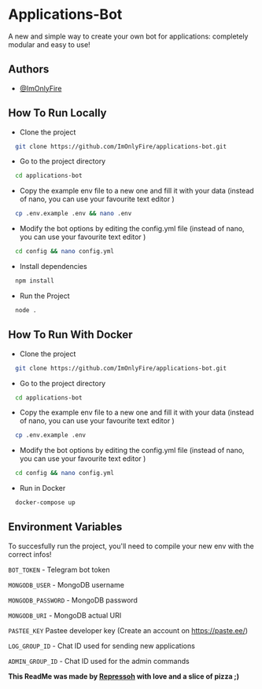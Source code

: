
# Applications-Bot
A new and simple way to create your own bot for applications: completely modular and easy to use!

## Authors
- [@ImOnlyFire](https://github.com/ImOnlyFire)

## How To Run Locally
- Clone the project
```bash
  git clone https://github.com/ImOnlyFire/applications-bot.git
```
- Go to the project directory
```bash
  cd applications-bot
```
- Copy the example env file to a new one and fill it with your data (instead of nano, you can use your favourite text editor )
```bash
  cp .env.example .env && nano .env
```
- Modify the bot options by editing the config.yml file (instead of nano, you can use your favourite text editor )
```bash
  cd config && nano config.yml
``` 
- Install dependencies
```bash
  npm install
```
- Run the Project
```bash
  node .
```

## How To Run With Docker
- Clone the project
```bash
  git clone https://github.com/ImOnlyFire/applications-bot.git
```
- Go to the project directory
```bash
  cd applications-bot
```
- Copy the example env file to a new one and fill it with your data (instead of nano, you can use your favourite text editor )
```bash
  cp .env.example .env
```
- Modify the bot options by editing the config.yml file (instead of nano, you can use your favourite text editor )
```bash
  cd config && nano config.yml
``` 
- Run in Docker
```bash
  docker-compose up
```

## Environment Variables
To succesfully run the project, you'll need to compile your new env with the correct infos!

`BOT_TOKEN` - Telegram bot token

`MONGODB_USER` - MongoDB username

`MONGODB_PASSWORD` - MongoDB password

`MONGODB_URI` - MongoDB actual URI

`PASTEE_KEY` Pastee developer key (Create an account on https://paste.ee/)

`LOG_GROUP_ID` - Chat ID used for sending new applications

`ADMIN_GROUP_ID` - Chat ID used for the admin commands

<b>This ReadMe was made by [Repressoh](https://github.com/Repressoh) with love and a slice of pizza ;)
